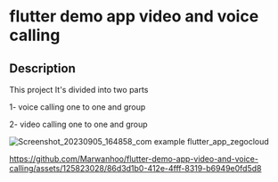 # flutter demo app video and voice calling

## Description
This project It's divided into two parts

1- voice calling one to one and group

2- video calling one to one and group
 

 ![Screenshot_20230905_164858_com example flutter_app_zegocloud](https://github.com/Marwanhoo/flutter-demo-app-video-and-voice-calling/assets/125823028/48a9ba47-793d-4dbe-ad94-d4ac68c4c22a)




https://github.com/Marwanhoo/flutter-demo-app-video-and-voice-calling/assets/125823028/86d3d1b0-412e-4fff-8319-b6949e0fd5d8

